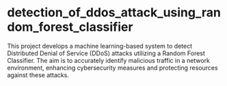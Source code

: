 # detection_of_ddos_attack_using_random_forest_classifier
This project develops a machine learning-based system to detect Distributed Denial of Service (DDoS) attacks utilizing a Random Forest Classifier. The aim is to accurately identify malicious traffic in a network environment, enhancing cybersecurity measures and protecting resources against these attacks.
